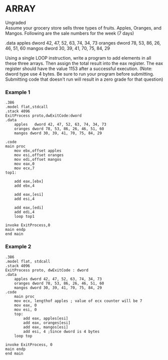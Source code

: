 # ARRAY
Ungraded	
Assume your grocery store sells three types of fruits. Apples, Oranges, and Mangos. Following are the sale numbers for the week (7 days)

.data
apples   dword 42, 47, 52, 63, 74, 34, 73
oranges dword 78, 53, 86, 26, 46, 51, 60
mangos dword 30, 39, 41, 70, 75, 84, 29

Using a single LOOP instruction, write a program to add elements in all these three arrays. Then assign the total result into the eax register. The eax register should have the value 1153 after a successful execution. 
(Note: dword type use 4 bytes. Be sure to run your program before submitting. Submitting code that doesn't run will result in a zero grade for that question)

### Example 1   
```
.386
.model flat,stdcall
.stack 4096
ExitProcess proto,dwExitCode:dword
.data
    apples   dword 42, 47, 52, 63, 74, 34, 73
    oranges dword 78, 53, 86, 26, 46, 51, 60
    mangos dword 30, 39, 41, 70, 75, 84, 29
  
.code
main proc
    mov ebx,offset apples
    mov esi,offset oranges
    mov edi,offset mangos
    mov eax,0
    mov ecx,7
top1:
    
    add eax,[ebx]
    add ebx,4

    add eax,[esi]
    add esi,4

    add eax,[edi]
    add edi,4
    loop top1

invoke ExitProcess,0
main endp
end main
```

### Example 2   
```
.386
.model flat, stdcall
.stack 4096
ExitProcess proto, dwExitCode : dword
.data
    apples dword 42, 47, 52, 63, 74, 34, 73
    oranges dword 78, 53, 86, 26, 46, 51, 60
    mangos dword 30, 39, 41, 70, 75, 84, 29
.code
    main proc
    mov ecx, lengthof apples ; value of ecx counter will be 7
    mov eax, 0
    mov esi, 0
    top:
        add eax, apples[esi]
        add eax, oranges[esi]
        add eax, mangos[esi]
        add esi, 4 ;Since dword is 4 bytes
    loop top        

invoke ExitProcess, 0
main endp
end main
```
